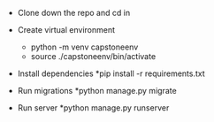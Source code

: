 * Clone down the repo and cd in

* Create virtual environment
    * python -m venv capstoneenv
    * source ./capstoneenv/bin/activate

* Install dependencies
    *pip install -r requirements.txt

* Run migrations
    *python manage.py migrate

* Run server
    *python manage.py runserver